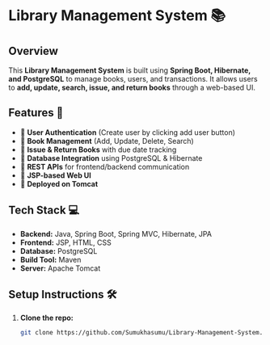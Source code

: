 # Library Management System 📚

## Overview
This **Library Management System** is built using **Spring Boot, Hibernate, and PostgreSQL** 
to manage books, users, and transactions. It allows users to **add, update, search, issue, and return books** 
through a web-based UI.

## Features 🚀
- 📌 **User Authentication** (Create user by clicking add user button)
- 📌 **Book Management** (Add, Update, Delete, Search)
- 📌 **Issue & Return Books** with due date tracking
- 📌 **Database Integration** using PostgreSQL & Hibernate
- 📌 **REST APIs** for frontend/backend communication
- 📌 **JSP-based Web UI**
- 📌 **Deployed on Tomcat**

## Tech Stack 💻
- **Backend:** Java, Spring Boot, Spring MVC, Hibernate, JPA
- **Frontend:** JSP, HTML, CSS
- **Database:** PostgreSQL
- **Build Tool:** Maven
- **Server:** Apache Tomcat

## Setup Instructions 🛠
1. **Clone the repo:**  
   ```sh
   git clone https://github.com/Sumukhasumu/Library-Management-System.git
